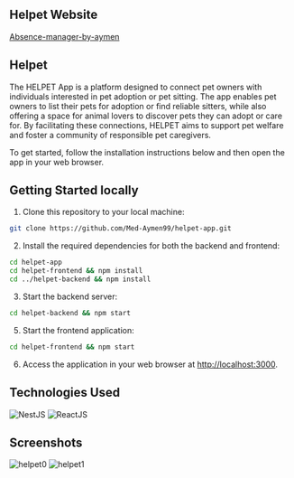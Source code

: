 ## Helpet Website
[Absence-manager-by-aymen](https://absence-manager-by-aymen.azurewebsites.net/)

## Helpet
The HELPET App is a platform designed to connect pet owners with individuals interested in pet adoption or pet sitting. The app enables pet owners to list their pets for adoption or find reliable sitters, while also offering a space for animal lovers to discover pets they can adopt or care for. By facilitating these connections, HELPET aims to support pet welfare and foster a community of responsible pet caregivers.

To get started, follow the installation instructions below and then open the app in your web browser.

## Getting Started locally

1. Clone this repository to your local machine:
```bash
git clone https://github.com/Med-Aymen99/helpet-app.git
```

2. Install the required dependencies for both the backend and frontend:
```bash
cd helpet-app
cd helpet-frontend && npm install
cd ../helpet-backend && npm install
```

3. Start the backend server:
```bash
cd helpet-backend && npm start
```

5. Start the frontend application:
```bash
cd helpet-frontend && npm start
```

6. Access the application in your web browser at [http://localhost:3000](http://localhost:3000).


## Technologies Used

![NestJS](https://nestjs.com/img/logo_text.svg) 
![ReactJS](https://upload.wikimedia.org/wikipedia/commons/a/a7/React-icon.svg)


## Screenshots
![helpet0](https://github.com/user-attachments/assets/f3a657fa-5d8a-4adf-b1a5-946f3188e70b)
![helpet1](https://github.com/user-attachments/assets/2ffb3afc-8bc2-4743-ab8d-f67829d9e535)

